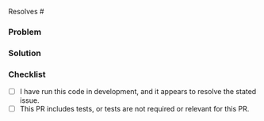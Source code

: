 Resolves #

<!---
  Include the number of the issue addressed by this PR above, if applicable.
-->

### Problem

<!---
  Describe the problem this PR is solving or the feature it is adding.
-->

### Solution

<!---
  Describe the way this PR solves the above problem. Add as much detail as you
  can to help reviewers understand your changes. Include any alternatives and
  tradeoffs you considered.
-->

### Checklist

- [ ] I have run this code in development, and it appears to resolve the stated issue.
- [ ] This PR includes tests, or tests are not required or relevant for this PR.
